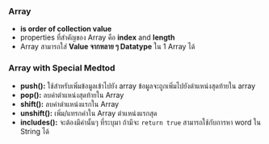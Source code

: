 ### Array
- **is order of collection value**
- properties ที่สำคัญของ Array คือ **index** and **length**
- Array สามารถใส่ **Value จากหลาย ๆ Datatype** ใน 1 Array ได้

### Array with Special Medtod
- **push():** ใช้สำหรับเพิ่มข้อมูลเข้าไปยัง array ข้อมูลจะถูกเพิ่มไปยังตำแหน่งสุดท้ายใน array
- **pop():** ลบค่าตำแหน่งสุดท้ายใน Array
- **shift():** ลบค่าตำแหน่งแรกใน Array
- **unshift():** เพิ่ม/แทรกค่าใน Array ตำแหน่งแรกสุด
- **includes():** จะต้องมีค่านั้นๆ ที่ระบุมา ถ้ามีจะ `return true` สามารถใช้กับการหา word ใน String ได้